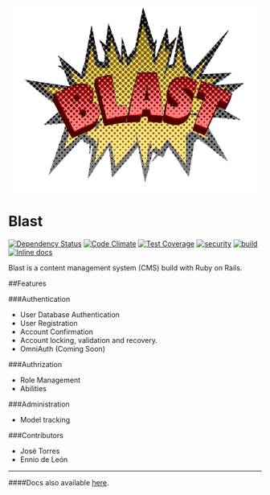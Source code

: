![ Blast](blast.png)

Blast
=====

[ ![Dependency Status](https://gemnasium.com/Random-Primate/blast.svg)](https://gemnasium.com/Random-Primate/blast) [![Code Climate](https://codeclimate.com/github/Random-Primate/blast/badges/gpa.svg)](https://codeclimate.com/github/Random-Primate/blast) [![Test Coverage](https://codeclimate.com/github/Random-Primate/blast/badges/coverage.svg)](https://codeclimate.com/github/Random-Primate/blast) [![security](https://hakiri.io/github/Random-Primate/blast/master.svg)](https://hakiri.io/github/Random-Primate/blast/master) [![build](https://travis-ci.org/Random-Primate/blast.svg)](https://travis-ci.org/Random-Primate/blast.svg)  [![Inline docs](http://inch-ci.org/github/Random-Primate/blast.svg?branch=master)](http://inch-ci.org/github/Random-Primate/blast)

Blast is a content management system (CMS) build with Ruby on Rails.

##Features  

###Authentication
* User Database Authentication
* User Registration
* Account Confirmation
* Account locking, validation and recovery.
* OmniAuth (Coming Soon)

###Authrization
* Role Management
* Abilities

###Administration
* Model tracking  

###Contributors
* José Torres
* Ennio de León  


***

####Docs also available [here](http://documentup.com/Random-Primate/blast).
